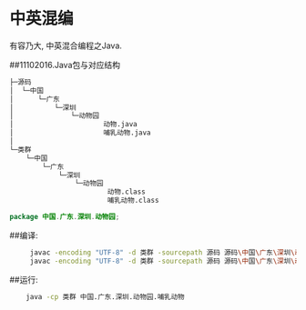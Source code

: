 # 中英混编
有容乃大, 中英混合编程之Java.

##11102016.Java包与对应结构
```bash
├─源码
│  └─中国
│      └─广东
│          └─深圳
│              └─动物园
│                      动物.java
│                      哺乳动物.java
│
└─类群
    └─中国
        └─广东
            └─深圳
                └─动物园
                        动物.class
                        哺乳动物.class
```

```java
package 中国.广东.深圳.动物园;
```
##编译:
```bash
	 javac -encoding "UTF-8" -d 类群 -sourcepath 源码 源码\中国\广东\深圳\动物园\动物.java
	 javac -encoding "UTF-8" -d 类群 -sourcepath 源码 源码\中国\广东\深圳\动物园\哺乳动物.java
```	 
##运行:
```bash
	java -cp 类群 中国.广东.深圳.动物园.哺乳动物
```